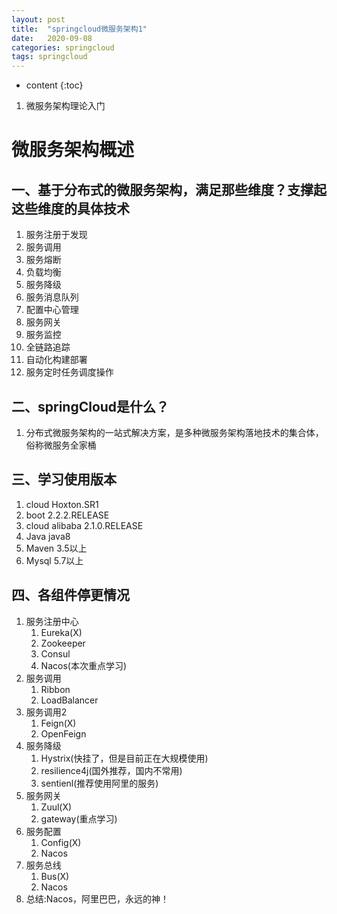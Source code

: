 ```yaml
---
layout: post
title:  "springcloud微服务架构1"
date:   2020-09-08
categories: springcloud
tags: springcloud
---
```


* content
{:toc}

1. 微服务架构理论入门





# 微服务架构概述
## 一、基于分布式的微服务架构，满足那些维度？支撑起这些维度的具体技术
1. 服务注册于发现
2. 服务调用
3. 服务熔断
4. 负载均衡
5. 服务降级
6. 服务消息队列
7. 配置中心管理
8. 服务网关
9. 服务监控
10. 全链路追踪
11. 自动化构建部署
12. 服务定时任务调度操作

## 二、springCloud是什么？
1. 分布式微服务架构的一站式解决方案，是多种微服务架构落地技术的集合体，俗称微服务全家桶

## 三、学习使用版本
1. cloud Hoxton.SR1
2. boot 2.2.2.RELEASE
3. cloud alibaba 2.1.0.RELEASE
4. Java java8
5. Maven 3.5以上
6. Mysql 5.7以上

## 四、各组件停更情况
1. 服务注册中心
    1. Eureka(X)
    2. Zookeeper
    3. Consul
    4. Nacos(本次重点学习)
2. 服务调用
    1. Ribbon
    2. LoadBalancer
3. 服务调用2
    1. Feign(X)
    2. OpenFeign
4. 服务降级
    1. Hystrix(快挂了，但是目前正在大规模使用)
    2. resilience4j(国外推荐，国内不常用)
    3. sentienl(推荐使用阿里的服务)
5. 服务网关
    1. Zuul(X)
    2. gateway(重点学习)
6. 服务配置
    1. Config(X)
    2. Nacos
7. 服务总线
    1. Bus(X)
    2. Nacos
8. 总结:Nacos，阿里巴巴，永远的神！
